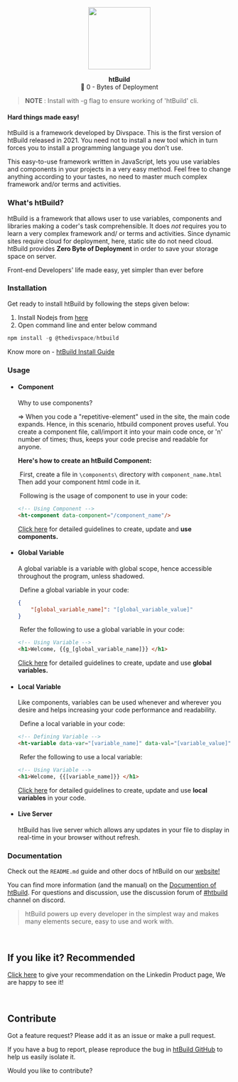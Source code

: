 <p align="center"><img src ="https://htbuild.thedivspace.com/assets/img/htbuild-logo%202.png" width="140" /></p>

<p align="center"><b>htBuild</b></br> 🚀 0 - Bytes of Deployment</p>

> **NOTE** : Install with -g flag to ensure working of 'htBuild' cli. 

#### Hard things made easy!

htBuild is a framework developed by Divspace. This is the first version of htBuild released in 2021. You need not to install a new tool which in turn forces you to install a programming language you don’t use. 

This easy-to-use framework written in JavaScript, lets you use variables and components in your projects in a very easy method. Feel free to change anything according to your tastes, no need to master much complex framework and/or terms and activities. 

### What's htBuild?

htBuild is a framework that allows user to use variables, components and libraries making a coder's task comprehensible. It does *not* requires you to learn a very complex framework and/ or terms and activities. Since dynamic sites require cloud for deployment, here, static site do not need cloud. htBuild provides **Zero Byte of Deployment** in order to save your storage space on server.

Front-end Developers' life made easy, yet simpler than ever before



### Installation

Get ready to install htBuild by following the steps given below:

1. Install Nodejs from [here](https://nodejs.org/en/download/)
2. Open command line and enter below command

```javascript
npm install -g @thedivspace/htbuild
```

Know more on -  [htBuild Install Guide](https://htbuild.thedivspace.com/docs/#/install)



### Usage

* #### Component 

  Why to use components? 

  => When you code a "repetitive-element" used in the site, the main code expands. Hence, in this scenario, htbuild component proves useful. You create a component file, call/import it into your main code once, or 'n' number of times; thus, keeps your code precise and readable for anyone.

  **Here's how to create an htBuild Component:**

  ​		First, create a file in  ``\components\`` directory with ``component_name.html``
  ​		Then add your component html code in it. 

  ​		Following is the usage of component to use in your code:

  ```html
  <!-- Using Component -->
  <ht-component data-component="/component_name"/>
  ```

  [Click here](https://htbuild.thedivspace.com/docs/#/components) for detailed guidelines to create, update and <b>use components.</b>

  

* #### Global Variable

  A global variable is a variable with global scope, hence accessible throughout the program, unless shadowed.

  ​	Define a global variable in your code:

  ```json
  {
      "[global_variable_name]": "[global_variable_value]"
  }
  ```

  ​	Refer the following to use a global variable in your code:

  ```html
  <!-- Using Variable -->
  <h1>Welcome, {{g_[global_variable_name]}} </h1>
  ```

  [Click here](https://htbuild.thedivspace.com/docs/#/gvariables) for detailed guidelines to create, update and use <b>global variables.</b>

  

* #### Local Variable 

  Like components, variables can be used whenever and wherever you desire and helps increasing your code performance and readability.

  ​	Define a local variable in your code:

  ```html
  <!-- Defining Variable -->
  <ht-variable data-var="[variable_name]" data-val="[variable_value]"/>
  ```

  ​	Refer the following to use a local variable:

  ```html
  <!-- Using Variable -->
  <h1>Welcome, {{[variable_name]}} </h1>
  ```

  [Click here](https://htbuild.thedivspace.com/docs/#/variables) for detailed guidelines to create, update and use <b>local variables</b> in your code.

  

* #### Live Server

  htBuild has live server which allows any updates in your file to display in real-time in your browser without refresh.



### Documentation

Check out the `README.md` guide and other docs of htBuild on our [website!](https://htbuild.thedivspace.com/)

You can find more information (and the manual) on the [Documention of htBuild](https://htbuild.thedivspace.com/docs/#/). For questions and discussion, use the discussion forum of [#htbuild](https://discord.gg/2ExYddrt2e) channel on discord.

> htBuild powers up every developer in the simplest way and makes many elements secure, easy to use and work with.


<br/>



## If you like it? Recommended
[Click here](https://www.linkedin.com/products/thedivspace-htbuild?action=recommend) to give your recommendation on the Linkedin Product page, We are happy to see it!

<br/> 




## Contribute

Got a feature request? Please add it as an issue or make a pull request.

If you have a bug to report, please reproduce the bug in [htBuild GitHub](https://github.com/thedivspace/htbuild) to help us easily isolate it.

Would you like to contribute? 

